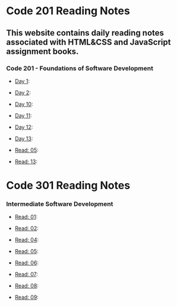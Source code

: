 #  Code 201 Reading Notes 
## This website contains daily reading notes associated with HTML&CSS and JavaScript assignment books. 

### Code 201 - Foundations of Software Development

- [Day 1](Class-01.md):

- [Day 2](Class-02.md):

- [Day 10](Class-10.md):

- [Day 11](Class-11.md):

- [Day 12](Class-12.md):

- [Day 13](Class-14b.md):

- [Read: 05](Read-05.md): 

- [Read: 13](Class-13.md):

# Code 301  Reading Notes
### Intermediate Software Development

- [Read: 01](Read-01.md):

- [Read: 02](Mustache-&-FlexBox.md):

- [Read: 04](Responsive-Web-Design.md):

- [Read: 05](Heroku.md):

- [Read: 06](Node.js.md):

- [Read: 07](APIs-continued.md):

- [Read: 08](Read:08_SQL.md):

- [Read: 09](Refactoring.md):

